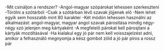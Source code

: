 -Mit csináljon a rendszer?
-Angol-magyar szópárokat lehessen szerkeszteni
-Törölni a szótárból
-Csak a szótárban lévő szavak jöjjenek elő
-Nem lehet egyik sem hosszabb mint 80 karakter
-Két módón lehessen használni az alkalmazást: angol-magyar, magyar angol szavak párosítása mindig négy-négy szó jelenjen meg kártyaként
-A megfelelő párokat kell párosjtani a kártyák mozdításával
-Ha kialakul egy jó pár nem kell voisszajelzést adni, amikor a felhasználó megnyomja a kész gombot zöld a jó pár piros a rossz pár
